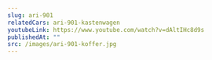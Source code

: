 ```yaml
---
slug: ari-901
relatedCars: ari-901-kastenwagen
youtubeLink: https://www.youtube.com/watch?v=dAltIHc8d9s
publishedAt: ""
src: /images/ari-901-koffer.jpg
---
```

